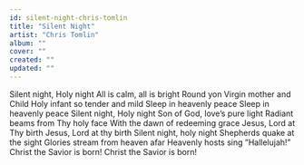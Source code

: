 ```yaml
---
id: silent-night-chris-tomlin
title: "Silent Night"
artist: "Chris Tomlin"
album: ""
cover: ""
created: ""
updated: ""
---
```


Silent night, Holy night
All is calm, all is bright
Round yon Virgin mother and Child
Holy infant so tender and mild
Sleep in heavenly peace
Sleep in heavenly peace
Silent night, Holy night
Son of God, love’s pure light
Radiant beams from Thy holy face
With the dawn of redeeming grace
Jesus, Lord at Thy birth
Jesus, Lord at thy birth
Silent night, holy night
Shepherds quake at the sight
Glories stream from heaven afar
Heavenly hosts sing ”Hallelujah!”
Christ the Savior is born!
Christ the Savior is born!